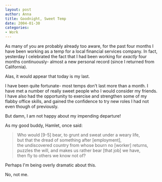 ```yaml
--- 
layout: post
author: Anna
title: Goodnight, Sweet Temp
date: 2004-01-30
categories: 
- Work
---
```


As many of you are probably already too aware, for the past four months I have been working as a temp for a local financial services company. In fact, yesterday I celebrated the fact that I had been working for <i>exactly</i> four months continuously- almost a new personal record (since I returned from California).

Alas, it would appear that today is my last.

I have been quite fortunate- most temps don't last more than a month. I have met a number of really sweet people who I would consider my friends. I have also had the opportunity to exercise and strengthen some of my flabby office skills, and gained the confidence to try new roles I had not even though of previously.

But damn, I am not happy about my impending departure! 

As my good buddy, Hamlet, once said:

> Who would \[9-5\] bear, to grunt and sweat under a weary life,<br>
> but that the dread of something after \[employment\],<br>
> the undiscovered country from whose bourn no \[worker\] returns, <br>
> puzzles the will, and makes us rather bear \[that job\] we have, <br>
> then fly to others we know not of?

Perhaps I'm being overly dramatic about this. 

No, not me.